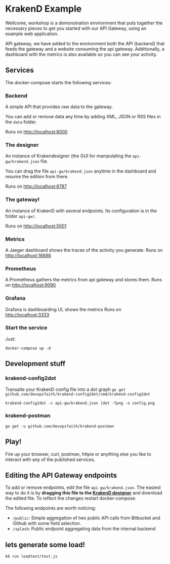 
KrakenD Example
====
Wellcome, workshop is a demonstration environment that puts together the necessary pieces to get you started with our API Gateway, using an example web application.

API gateway, we have added to the environment both the API (backend) that feeds the gateway and a website consuming the api gateway. 
Additionally, a dashboard with the metrics is also available so you can see your activity.


## Services
The docker-compose starts the following services:


### Backend
A simple API that provides raw data to the gateway.

You can add or remove data any time by adding XML, JSON or RSS files in the `data` folder.

Runs on [http://localhost:8000](http://localhost:8000)

### The designer
An instance of Krakendesigner (the GUI for manipulating the `api-gw/krakend.json` file.

You can drag the file `api-gw/krakend.json` anytime in the dashboard and resume the edition from there.

Runs on [http://localhost:8787](http://localhost:8787)

### The gateway!
An instance of KrakenD with several endpoints. Its configuration is in the folder `api-gw/`.


Runs on [http://localhost:5001](http://localhost:5001)

### Metrics
A Jaeger dashboard shows the traces of the activity you generate. Runs on [http://localhost:16686](http://localhost:16686)

### Prometheus
A Prometheus gathers the metrics from api gateway and stores them. Runs on [http://localhost:9090](http://localhost:9090)

### Grafana
Grafana is dashboarding UI, shows the metrics Runs on [http://localhost:3333](http://localhost:3333)



### Start the service
Just:

    docker-compose up -d

## Development stuff

### krakend-config2dot
Transalte your KrakenD config file into a dot graph
```go get github.com/devopsfaith/krakend-config2dot/cmd/krakend-config2dot```

```
krakend-config2dot -c api-gw/krakend.json |dot -Tpng -o config.png
```

### krakend-postman
```
go get -u github.com/devopsfaith/krakend-postman
```


## Play!
Fire up your browser, curl, postman, httpie or anything else you like to interact with any of the published services.

## Editing the API Gateway endpoints
To add or remove endpoints, edit the file `api-gw/krakend.json`. The easiest way to do it is by **dragging this file to the [KrakenD designer](http://localhost:8787)** and download the edited file. 
To reflect the changes restart docker-compose.


The following endpoints are worth noticing:


- `/public`: Simple aggregation of two public API calls from Bitbucket and Github with some field selection.
- `/splash`: Public endpoint aggregating data from the internal backend

## lets generate some load!

```
k6 run loadtest/test.js
```